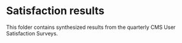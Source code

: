 # Satisfaction results

This folder contains synthesized results from the quarterly CMS User Satisfaction Surveys.
